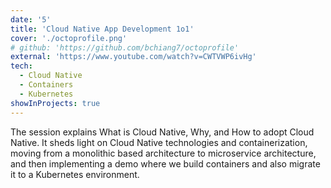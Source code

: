 ```yaml
---
date: '5'
title: 'Cloud Native App Development 1o1'
cover: './octoprofile.png'
# github: 'https://github.com/bchiang7/octoprofile'
external: 'https://www.youtube.com/watch?v=CWTVWP6ivHg'
tech:
  - Cloud Native
  - Containers
  - Kubernetes
showInProjects: true
---
```


 The session explains What is Cloud Native, Why, and How to adopt Cloud Native. It sheds light on Cloud Native technologies and containerization, moving from a monolithic based architecture to microservice architecture, and then implementing a demo where we build containers and also migrate it to a Kubernetes environment.  
